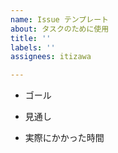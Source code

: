 ```yaml
---
name: Issue テンプレート
about: タスクのために使用
title: ''
labels: ''
assignees: itizawa

---
```


- ゴール

- 見通し
- 実際にかかった時間
